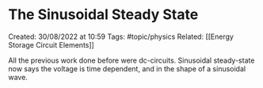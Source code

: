 # The Sinusoidal Steady State
Created: 30/08/2022 at 10:59
Tags: #topic/physics 
Related: [[Energy Storage Circuit Elements]]

All the previous work done before were dc-circuits. Sinusoidal steady-state now says the voltage is time dependent, and in the shape of a sinusoidal wave.
